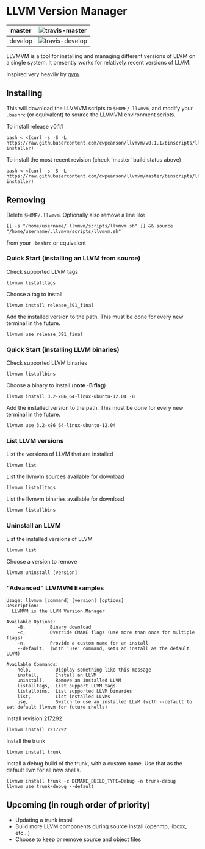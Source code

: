 # LLVM Version Manager

| master  | ![travis-master]  |
|---------|-------------------|
| develop | ![travis-develop] |

[travis-master]: https://travis-ci.org/cwpearson/llvmvm.svg?branch=master
[travis-develop]: https://travis-ci.org/cwpearson/llvmvm.svg?branch=develop

LLVMVM is a tool for installing and managing different versions of LLVM on a single system. It presently works for relatively recent versions of LLVM.

Inspired very heavily by [gvm](https://github.com/moovweb/gvm).

## Installing

This will download the LLVMVM scripts to `$HOME/.llvmvm`, and modify your `.bashrc` (or equivalent) to source the LLVMVM environment scripts.

To install release v0.1.1

    bash < <(curl -s -S -L https://raw.githubusercontent.com/cwpearson/llvmvm/v0.1.1/binscripts/llvmvm-installer)

To install the most recent revision (check 'master' build status above)

    bash < <(curl -s -S -L https://raw.githubusercontent.com/cwpearson/llvmvm/master/binscripts/llvmvm-installer)


## Removing

Delete `$HOME/.llvmvm`. Optionally also remove a line like

    [[ -s "/home/username/.llvmvm/scripts/llvmvm.sh" ]] && source "/home/username/.llvmvm/scripts/llvmvm.sh"

from your `.bashrc` or equivalent


### Quick Start (installing an LLVM from source)

Check supported LLVM tags

    llvmvm listalltags

Choose a tag to install

    llvmvm install release_391_final

Add the installed version to the path. This must be done for every new terminal in the future.

    llvmvm use release_391_final

### Quick Start (installing LLVM binaries)

Check supported LLVM binaries

    llvmvm listallbins

Choose a binary to install (**note -B flag**)

    llvmvm install 3.2-x86_64-linux-ubuntu-12.04 -B

Add the installed version to the path. This must be done for every new terminal in the future.

    llvmvm use 3.2-x86_64-linux-ubuntu-12.04

### List LLVM versions

List the versions of LLVM that are installed

    llvmvm list

List the llvmvm sources available for download

    llvmvm listalltags

List the llvmvm binaries available for download

    llvmvm listallbins

### Uninstall an LLVM

List the installed versions of LLVM

    llvmvm list

Choose a version to remove

    llvmvm uninstall [version]

### "Advanced" LLVMVM Examples

    Usage: llvmvm [command] [version] [options]
    Description:
      LLVMVM is the LLVM Version Manager
    
    Available Options:
        -B,         Binary download
        -c,         Override CMAKE flags (use more than once for multiple flags)
        -n,         Provide a custom name for an install
        --default,  (with 'use' command, sets an install as the default LLVM)

    Available Commands:
        help,         Display something like this message
        install,      Install an LLVM
        uninstall,    Remove an installed LLVM
        listalltags,  List support LLVM tags
        listallbins,  List supported LLVM binaries
        list,         List installed LLVMs
        use,          Switch to use an installed LLVM (with --default to set default llvmvm for future shells)


Install revision 217292

    llvmvm install r217292

Install the trunk

    llvmvm install trunk

Install a debug build of the trunk, with a custom name. Use that as the default llvm for all new shells.

    llvmvm install trunk -c DCMAKE_BUILD_TYPE=Debug -n trunk-debug
    llvmvm use trunk-debug --default

## Upcoming (in rough order of priority)

* Updating a trunk install
* Build more LLVM components during source install (openmp, libcxx, etc...)
* Choose to keep or remove source and object files
